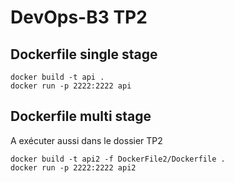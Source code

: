 # DevOps-B3 TP2

## Dockerfile single stage

```docker build -t api .``` \
```docker run -p 2222:2222 api```

## Dockerfile multi stage

A exécuter aussi dans le dossier TP2

```docker build -t api2 -f DockerFile2/Dockerfile .``` \
```docker run -p 2222:2222 api2```